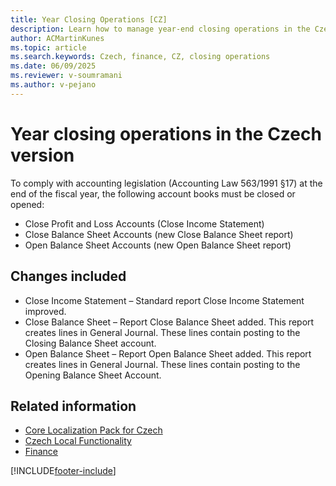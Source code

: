 ```yaml
---
title: Year Closing Operations [CZ]
description: Learn how to manage year-end closing operations in the Czech version, including closing and opening account books to meet local accounting requirements.
author: ACMartinKunes
ms.topic: article
ms.search.keywords: Czech, finance, CZ, closing operations
ms.date: 06/09/2025
ms.reviewer: v-soumramani
ms.author: v-pejano
---
```


# Year closing operations in the Czech version

To comply with accounting legislation (Accounting Law 563/1991 §17) at the end of the fiscal year, the following account books must be closed or opened:

- Close Profit and Loss Accounts (Close Income Statement)
- Close Balance Sheet Accounts (new Close Balance Sheet report)
- Open Balance Sheet Accounts (new Open Balance Sheet report)

## Changes included  

- Close Income Statement – Standard report Close Income Statement improved.
- Close Balance Sheet – Report Close Balance Sheet added. This report creates lines in General Journal. These lines contain posting to the Closing Balance Sheet account.
- Open Balance Sheet – Report Open Balance Sheet added. This report creates lines in General Journal. These lines contain posting to the Opening Balance Sheet Account.

## Related information

- [Core Localization Pack for Czech](ui-extensions-core-localization-pack-cz.md)  
- [Czech Local Functionality](czech-local-functionality.md)  
- [Finance](finance.md)  

[!INCLUDE[footer-include](../../includes/footer-banner.md)]

